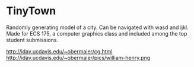 TinyTown
========

Randomly generating model of a city. Can be navigated with wasd and ijkl. 
Made for ECS 175, a computer graphics class and included among the top student submissions.

http://idav.ucdavis.edu/~obermaier/cg.html
http://idav.ucdavis.edu/~obermaier/pics/william-henry.png
